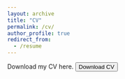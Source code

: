 ```yaml
---
layout: archive
title: "CV"
permalink: /cv/
author_profile: true
redirect_from:
  - /resume
---
```


Download my CV here. 
<a href="https://drive.google.com/file/d/1yhCjust3_nqV7mKPB9CHXRUVagJmXY8Y/view?usp=sharing" target="_blank" rel="noopener noreferrer"><button>Download CV</button></a>

